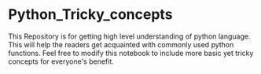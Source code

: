 # Python_Tricky_concepts
This Repository is for getting high level understanding of python language. This will help the readers get acquainted with commonly used python functions. 
Feel free to modify this notebook to include more basic yet tricky concepts for everyone's benefit.
